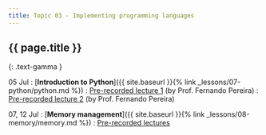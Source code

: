 ```yaml
---
title: Topic 03 - Implementing programming languages
---
```


## {{ page.title }}
{: .text-gamma }

05 Jul
: [**Introduction to Python**]({{ site.baseurl }}{% link _lessons/07-python/python.md %})
  : [Pre-recorded lecture 1](https://youtu.be/wSnCxSrHcho) (by Prof. Fernando Pereira)
  : [Pre-recorded lecture 2](https://youtu.be/0eJk49Qqvxk) (by Prof. Fernando Pereira)

07, 12 Jul
: [**Memory management**]({{ site.baseurl }}{% link _lessons/08-memory/memory.md %})
  : [Pre-recorded lectures](https://www.youtube.com/playlist?list=PLeIbBi3CwMZxEik6SHGVkc1x1VtTJBsaR)
